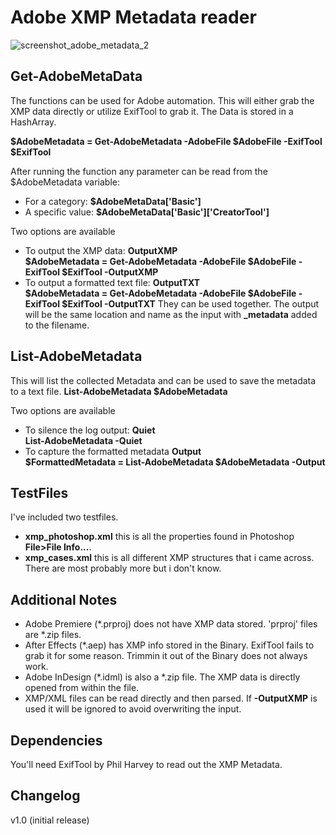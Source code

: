 # Adobe XMP Metadata reader
![screenshot_adobe_metadata_2](https://github.com/user-attachments/assets/4a5dc664-251e-45c2-b02f-6a1a41c167d9)

## **Get-AdobeMetaData**
The functions can be used for Adobe automation. This will either grab the XMP data directly or utilize ExifTool to grab it. The Data is stored in a HashArray.

**$AdobeMetadata = Get-AdobeMetadata -AdobeFile $AdobeFile -ExifTool $ExifTool**

After running the function any parameter can be read from the $AdobeMetadata variable:
- For a category: **$AdobeMetaData['Basic']**
- A specific value: **$AdobeMetaData['Basic']['CreatorTool']**

Two options are available
- To output the XMP data: **OutputXMP**<br />
**$AdobeMetadata = Get-AdobeMetadata -AdobeFile $AdobeFile -ExifTool $ExifTool -OutputXMP**
- To output a formatted text file: **OutputTXT**<br />
**$AdobeMetadata = Get-AdobeMetadata -AdobeFile $AdobeFile -ExifTool $ExifTool -OutputTXT**
They can be used together. The output will be the same location and name as the input with **_metadata** added to the filename. 

## **List-AdobeMetadata**
This will list the collected Metadata and can be used to save the metadata to a text file.
**List-AdobeMetadata $AdobeMetadata**

Two options are available
- To silence the log output: **Quiet**<br />
**List-AdobeMetadata -Quiet**
- To capture the formatted metadata **Output**<br />
**$FormattedMetadata = List-AdobeMetadata $AdobeMetadata -Output**


## **TestFiles**
I've included two testfiles.
- **xmp_photoshop.xml** this is all the properties found in Photoshop **File>File Info...**.
- **xmp_cases.xml** this is all different XMP structures that i came across. There are most probably more but i don't know.


## **Additional Notes**
- Adobe Premiere (*.prproj) does not have XMP data stored. 'prproj' files are *.zip files.
- After Effects (*.aep) has XMP info stored in the Binary. ExifTool fails to grab it for some reason. Trimmin it out of the Binary does not always work.
- Adobe InDesign (*.idml) is also a *.zip file. The XMP data is directly opened from within the file.
- XMP/XML files can be read directly and then parsed. If **-OutputXMP** is used it will be ignored to avoid overwriting the input.


## **Dependencies**
You'll need ExifTool by Phil Harvey to read out the XMP Metadata.


## Changelog

v1.0 (initial release)
